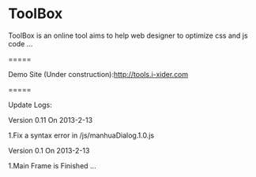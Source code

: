 ToolBox
=====

ToolBox is an online tool aims to help web designer to optimize css and js code ...

=====

Demo Site (Under construction):http://tools.i-xider.com

=====

Update Logs:

Version 0.11 On 2013-2-13

1.Fix a syntax error in /js/manhuaDialog.1.0.js

Version 0.1 On 2013-2-13

1.Main Frame is Finished ...